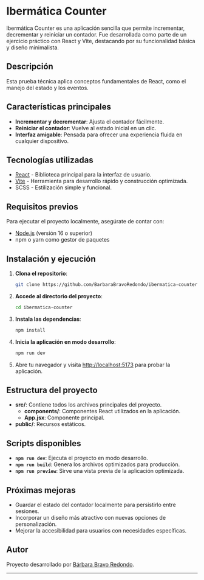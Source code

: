 # Ibermática Counter

Ibermática Counter es una aplicación sencilla que permite incrementar, decrementar y reiniciar un contador. Fue desarrollada como parte de un ejercicio práctico con React y Vite, destacando por su funcionalidad básica y diseño minimalista.

## Descripción

Esta prueba técnica aplica conceptos fundamentales de React, como el manejo del estado y los eventos.

## Características principales

- **Incrementar y decrementar**: Ajusta el contador fácilmente.
- **Reiniciar el contador**: Vuelve al estado inicial en un clic.
- **Interfaz amigable**: Pensada para ofrecer una experiencia fluida en cualquier dispositivo.

## Tecnologías utilizadas

- [React](https://reactjs.org/) - Biblioteca principal para la interfaz de usuario.
- [Vite](https://vitejs.dev/) - Herramienta para desarrollo rápido y construcción optimizada.
- SCSS - Estilización simple y funcional.

## Requisitos previos

Para ejecutar el proyecto localmente, asegúrate de contar con:

- [Node.js](https://nodejs.org/) (versión 16 o superior)
- npm o yarn como gestor de paquetes

## Instalación y ejecución

1. **Clona el repositorio**:

   ```bash
   git clone https://github.com/BarbaraBravoRedondo/ibermatica-counter.git
   ```

2. **Accede al directorio del proyecto**:

   ```bash
   cd ibermatica-counter
   ```

3. **Instala las dependencias**:

   ```bash
   npm install
   ```

4. **Inicia la aplicación en modo desarrollo**:

   ```bash
   npm run dev
   ```

5. Abre tu navegador y visita [http://localhost:5173](http://localhost:5173) para probar la aplicación.

## Estructura del proyecto

- **src/**: Contiene todos los archivos principales del proyecto.
  - **components/**: Componentes React utilizados en la aplicación.
  - **App.jsx**: Componente principal.
- **public/**: Recursos estáticos.

## Scripts disponibles

- **`npm run dev`**: Ejecuta el proyecto en modo desarrollo.
- **`npm run build`**: Genera los archivos optimizados para producción.
- **`npm run preview`**: Sirve una vista previa de la aplicación optimizada.

## Próximas mejoras

- Guardar el estado del contador localmente para persistirlo entre sesiones.
- Incorporar un diseño más atractivo con nuevas opciones de personalización.
- Mejorar la accesibilidad para usuarios con necesidades específicas.

## Autor

Proyecto desarrollado por [Bárbara Bravo Redondo](https://github.com/BarbaraBravoRedondo).

---


